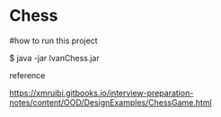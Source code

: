 # Chess

#how to run this project

$ java -jar IvanChess.jar

reference

https://xmruibi.gitbooks.io/interview-preparation-notes/content/OOD/DesignExamples/ChessGame.html
